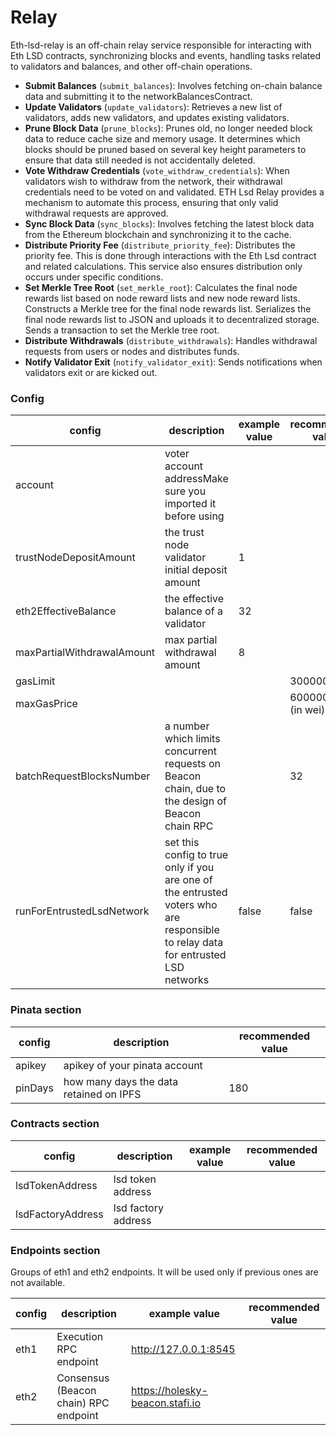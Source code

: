# Relay

Eth-lsd-relay is an off-chain relay service responsible for interacting with Eth LSD contracts, synchronizing blocks and events, handling tasks related to validators and balances, and other off-chain operations.

- **Submit Balances** (`submit_balances`): Involves fetching on-chain balance data and submitting it to the networkBalancesContract.
- **Update Validators** (`update_validators`): Retrieves a new list of validators, adds new validators, and updates existing validators.
- **Prune Block Data** (`prune_blocks`): Prunes old, no longer needed block data to reduce cache size and memory usage. It determines which blocks should be pruned based on several key height parameters to ensure that data still needed is not accidentally deleted.
- **Vote Withdraw Credentials** (`vote_withdraw_credentials`): When validators wish to withdraw from the network, their withdrawal credentials need to be voted on and validated. ETH Lsd Relay provides a mechanism to automate this process, ensuring that only valid withdrawal requests are approved.
- **Sync Block Data** (`sync_blocks`): Involves fetching the latest block data from the Ethereum blockchain and synchronizing it to the cache.
- **Distribute Priority Fee** (`distribute_priority_fee`): Distributes the priority fee. This is done through interactions with the Eth Lsd contract and related calculations. This service also ensures distribution only occurs under specific conditions.
- **Set Merkle Tree Root** (`set_merkle_root`): Calculates the final node rewards list based on node reward lists and new node reward lists. Constructs a Merkle tree for the final node rewards list. Serializes the final node rewards list to JSON and uploads it to decentralized storage. Sends a transaction to set the Merkle tree root.
- **Distribute Withdrawals** (`distribute_withdrawals`): Handles withdrawal requests from users or nodes and distributes funds.
- **Notify Validator Exit** (`notify_validator_exit`): Sends notifications when validators exit or are kicked out.

### Config

| config | description | example value | recommended value |
| --- | --- | --- | --- |
| account | voter account addressMake sure you imported it before using |  |  |
| trustNodeDepositAmount     | the trust node validator initial deposit amount | 1  |  |
| eth2EffectiveBalance       | the effective balance of a validator            | 32 |  |
| maxPartialWithdrawalAmount | max partial withdrawal amount                   | 8  |  |
| gasLimit    |  |  | 3000000 |
| maxGasPrice |  |  | 60000000000 (in wei) |
| batchRequestBlocksNumber | a number which limits concurrent requests on Beacon chain, due to the design of Beacon chain RPC |  | 32 |
| runForEntrustedLsdNetwork | set this config to true only if you are one of the entrusted voters who are responsible to relay data for entrusted LSD networks | false | false |

### Pinata section

| config | description | recommended value |
| --- | --- | --- |
| apikey  | apikey of your pinata account |   |
| pinDays | how many days the data retained on IPFS  | 180 |

### Contracts section

| config | description | example value | recommended value |
| --- | --- | --- | --- |
| lsdTokenAddress | lsd token address |  |  |
| lsdFactoryAddress | lsd factory address |  |  |

### Endpoints section

Groups of eth1 and eth2 endpoints. It will be used only if previous ones are not available.

| config | description | example value | recommended value |
| --- | --- | --- | --- |
| eth1 | Execution RPC endpoint | http://127.0.0.1:8545 |  |
| eth2 | Consensus (Beacon chain) RPC endpoint | https://holesky-beacon.stafi.io |  |